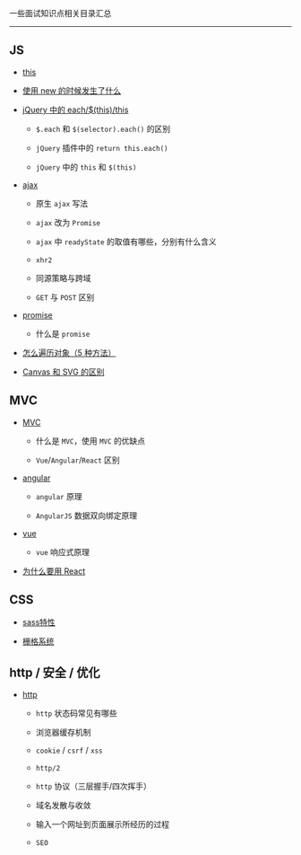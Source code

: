 一些面试知识点相关目录汇总

----

## JS

* [this](https://github.com/hanekaoru/WebLearningNotes/blob/master/面试/js/this.md)


* [使用 new 的时候发生了什么](https://github.com/hanekaoru/WebLearningNotes/blob/master/面试/js/new.md)


* [jQuery 中的 each/$(this)/this](https://github.com/hanekaoru/WebLearningNotes/blob/master/面试/js/each.md)

  * ```$.each``` 和 ```$(selector).each()``` 的区别

  * ```jQuery``` 插件中的 ```return this.each()```

  * ```jQuery``` 中的 ```this``` 和 ```$(this)```



* [ajax](https://github.com/hanekaoru/WebLearningNotes/blob/master/面试/js/ajax.md)

  * 原生 ```ajax``` 写法

  * ```ajax``` 改为 ```Promise```

  * ```ajax``` 中 ```readyState``` 的取值有哪些，分别有什么含义

  * ```xhr2```

  * 同源策略与跨域

  * ```GET``` 与 ```POST``` 区别


* [promise](https://github.com/hanekaoru/WebLearningNotes/blob/master/面试/js/promise.md)

  * 什么是 ```promise```

* [怎么遍历对象（5 种方法）](https://github.com/hanekaoru/WebLearningNotes/blob/master/面试/js/遍历对象的方法.md)

* [Canvas 和 SVG 的区别](https://github.com/hanekaoru/WebLearningNotes/blob/master/面试/js/canvas.md)






## MVC

* [MVC](https://github.com/hanekaoru/WebLearningNotes/blob/master/面试/mvc/mvc.md)

  * 什么是 ```MVC```，使用 ```MVC``` 的优缺点

  * ```Vue```/```Angular```/```React``` 区别


* [angular](https://github.com/hanekaoru/WebLearningNotes/blob/master/面试/mvc/angular.md)

  * ```angular``` 原理

  * ```AngularJS``` 数据双向绑定原理

* [vue](https://github.com/hanekaoru/WebLearningNotes/blob/master/面试/mvc/vue.md)

  * ```vue``` 响应式原理

* [为什么要用 React](https://github.com/hanekaoru/WebLearningNotes/blob/master/面试/mvc/react.md)






## CSS

* [sass特性](https://github.com/hanekaoru/WebLearningNotes/blob/master/面试/css/sass.md)

* [栅格系统](https://github.com/hanekaoru/WebLearningNotes/blob/master/面试/css/栅格系统.md)







## http / 安全 / 优化

* [http](https://github.com/hanekaoru/WebLearningNotes/blob/master/面试/http/http.md)

  * ```http``` 状态码常见有哪些

  * 浏览器缓存机制

  * ```cookie``` / ```csrf``` / ```xss```

  * ``````http/2``````

  * ```http``` 协议（三层握手/四次挥手）

  * 域名发散与收敛

  * 输入一个网址到页面展示所经历的过程

  * ```SEO```
